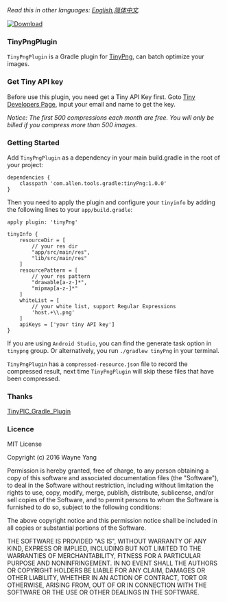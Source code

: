 *Read this in other languages: [English](README.md),[简体中文](README.zh-cn.md).*

[ ![Download](https://api.bintray.com/packages/allenli/tinypngplugin/tinyPng/images/download.svg?version=1.0.0) ](https://bintray.com/allenli/tinypngplugin/tinyPng/1.0.0/link)

### TinyPngPlugin
`TinyPngPlugin` is a Gradle plugin for [TinyPng](https://tinypng.com/), can batch optimize your images.

### Get Tiny API key
Before use this plugin, you need get a Tiny API Key first. Goto [Tiny Developers Page](https://tinypng.com/developers), input your email and name to get the key.

*Notice: The first 500 compressions each month are free. You will only be billed if you compress more than 500 images.*

### Getting Started
Add `TinyPngPlugin` as a dependency in your main build.gradle in the root of your project:

 	dependencies {
    	classpath 'com.allen.tools.gradle:tinyPng:1.0.0'
	}

Then you need to apply the plugin and configure your `tinyinfo` by adding the following lines to your `app/build.gradle`:

 	apply plugin: 'tinyPng'

 	tinyInfo {
    	resourceDir = [
			// your res dir
            "app/src/main/res",
            "lib/src/main/res"
    	]
        resourcePattern = [
        	// your res pattern
        	"drawable[a-z-]*",
            "mipmap[a-z-]*"
        ]
        whiteList = [
        	// your white list, support Regular Expressions
        	'host.+\\.png'
        ]
        apiKeys = ['your tiny API key']
    }

If you are using `Android Studio`, you can find the generate task option in `tinypng` group. Or alternatively, you run `./gradlew tinyPng` in your terminal.

`TinyPngPlugin` has a `compressed-resource.json` file to record the compressed result, next time `TinyPngPlugin` will skip these files that have been compressed.

### Thanks
[TinyPIC_Gradle_Plugin](https://github.com/mogujie/TinyPIC_Gradle_Plugin)

### Licence
MIT License

Copyright (c) 2016 Wayne Yang

Permission is hereby granted, free of charge, to any person obtaining a copy
of this software and associated documentation files (the "Software"), to deal
in the Software without restriction, including without limitation the rights
to use, copy, modify, merge, publish, distribute, sublicense, and/or sell
copies of the Software, and to permit persons to whom the Software is
furnished to do so, subject to the following conditions:

The above copyright notice and this permission notice shall be included in all
copies or substantial portions of the Software.

THE SOFTWARE IS PROVIDED "AS IS", WITHOUT WARRANTY OF ANY KIND, EXPRESS OR
IMPLIED, INCLUDING BUT NOT LIMITED TO THE WARRANTIES OF MERCHANTABILITY,
FITNESS FOR A PARTICULAR PURPOSE AND NONINFRINGEMENT. IN NO EVENT SHALL THE
AUTHORS OR COPYRIGHT HOLDERS BE LIABLE FOR ANY CLAIM, DAMAGES OR OTHER
LIABILITY, WHETHER IN AN ACTION OF CONTRACT, TORT OR OTHERWISE, ARISING FROM,
OUT OF OR IN CONNECTION WITH THE SOFTWARE OR THE USE OR OTHER DEALINGS IN THE
SOFTWARE.
